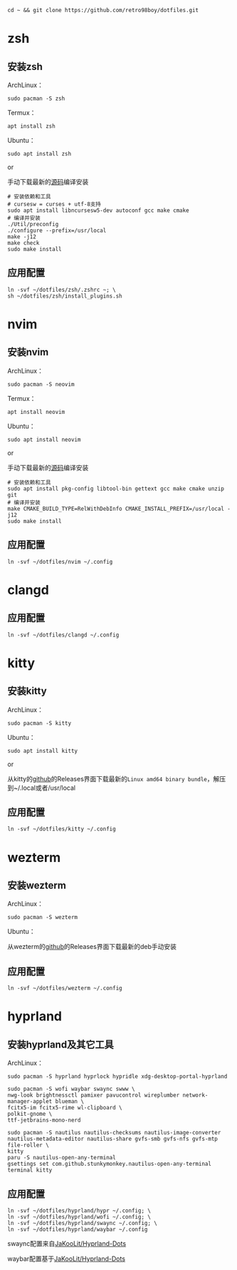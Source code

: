 ```
cd ~ && git clone https://github.com/retro98boy/dotfiles.git
```

# zsh

## 安装zsh

ArchLinux：

```
sudo pacman -S zsh
```

Termux：

```
apt install zsh
```

Ubuntu：

```
sudo apt install zsh
```

or

手动下载最新的[源码](https://github.com/zsh-users/zsh)编译安装

```
# 安装依赖和工具
# cursesw = curses + utf-8支持
sudo apt install libncursesw5-dev autoconf gcc make cmake
# 编译并安装
./Util/preconfig
./configure --prefix=/usr/local
make -j12
make check
sudo make install
```

## 应用配置

```
ln -svf ~/dotfiles/zsh/.zshrc ~; \
sh ~/dotfiles/zsh/install_plugins.sh
```

# nvim

## 安装nvim

ArchLinux：

```
sudo pacman -S neovim
```

Termux：

```
apt install neovim
```

Ubuntu：

```
sudo apt install neovim
```

or

手动下载最新的[源码](https://github.com/neovim/neovim)编译安装

```
# 安装依赖和工具
sudo apt install pkg-config libtool-bin gettext gcc make cmake unzip git
# 编译并安装
make CMAKE_BUILD_TYPE=RelWithDebInfo CMAKE_INSTALL_PREFIX=/usr/local -j12
sudo make install
```

## 应用配置

```
ln -svf ~/dotfiles/nvim ~/.config
```

# clangd

## 应用配置

```
ln -svf ~/dotfiles/clangd ~/.config
```

# kitty

## 安装kitty

ArchLinux：

```
sudo pacman -S kitty
```

Ubuntu：

```
sudo apt install kitty
```

or

从kitty的[github](https://github.com/kovidgoyal/kitty)的Releases界面下载最新的`Linux amd64 binary bundle`，解压到~/.local或者/usr/local

## 应用配置

```
ln -svf ~/dotfiles/kitty ~/.config
```

# wezterm

## 安装wezterm

ArchLinux：

```
sudo pacman -S wezterm
```

Ubuntu：

从wezterm的[github](https://github.com/wez/wezterm)的Releases界面下载最新的deb手动安装

## 应用配置

```
ln -svf ~/dotfiles/wezterm ~/.config
```

# hyprland

## 安装hyprland及其它工具

ArchLinux：

```
sudo pacman -S hyprland hyprlock hypridle xdg-desktop-portal-hyprland

sudo pacman -S wofi waybar swaync swww \
nwg-look brightnessctl pamixer pavucontrol wireplumber network-manager-applet blueman \
fcitx5-im fcitx5-rime wl-clipboard \
polkit-gnome \
ttf-jetbrains-mono-nerd

sudo pacman -S nautilus nautilus-checksums nautilus-image-converter nautilus-metadata-editor nautilus-share gvfs-smb gvfs-nfs gvfs-mtp file-roller \
kitty
paru -S nautilus-open-any-terminal
gsettings set com.github.stunkymonkey.nautilus-open-any-terminal terminal kitty
```

## 应用配置

```
ln -svf ~/dotfiles/hyprland/hypr ~/.config; \
ln -svf ~/dotfiles/hyprland/wofi ~/.config; \
ln -svf ~/dotfiles/hyprland/swaync ~/.config; \
ln -svf ~/dotfiles/hyprland/waybar ~/.config
```

swaync配置来自[JaKooLit/Hyprland-Dots](https://github.com/JaKooLit/Hyprland-Dots)

waybar配置基于[JaKooLit/Hyprland-Dots](https://github.com/JaKooLit/Hyprland-Dots)
